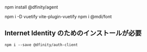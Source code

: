 


npm install @dfinity/agent

npm i -D vuetify vite-plugin-vuetify
npm i @mdi/font


## Internet Identity のためのインストールが必要

```
npm i --save @dfinity/auth-client
```


